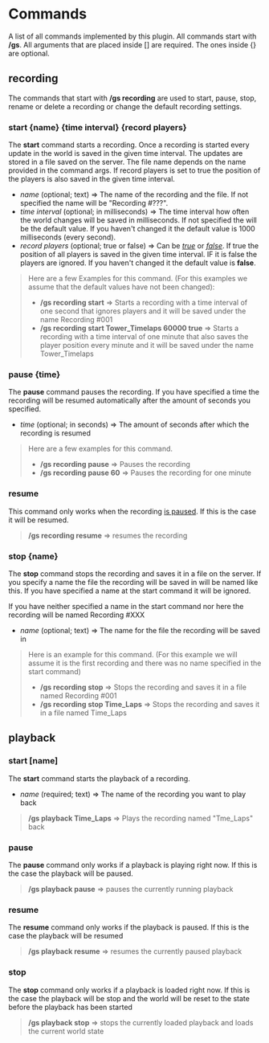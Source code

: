 # Commands

A list of all commands implemented by this plugin. All commands start with **/gs**. All arguments that are placed inside [] are required. The ones inside {} are optional.

## recording

The commands that start with **/gs recording** are used to start, pause, stop, rename or delete a recording or change the default recording settings.

### start {name} {time interval} {record players}

The **start** command starts a recording. Once a recording is started every update in the world is saved in the given time interval. The updates are stored in a file saved on the server. The file name depends on the name provided in the command args. If record players is set to true the position of the players is also saved in the given time interval. 

- *name* (optional; text) => The name of the recording and the file. If not specified the name will be "Recording #???".
- *time interval* (optional; in milliseconds) => The time interval how often the world changes will be saved in milliseconds. If not specified the will be the default value. If you haven't changed it the default value is 1000 milliseconds (every second).
- *record players* (optional; true or false) => Can be *<u>true</u>* or *<u>false</u>*. If true the position of all players is saved in the given time interval. IF it is false the players are ignored. If you haven't changed it the default value is **false**.

> Here are a few Examples for this command. (For this examples we assume that the default values have not been changed):
>
> - **/gs recording start** => Starts a recording with a time interval of one second that ignores players and it will be saved under the name Recording #001
> - **/gs recording start Tower_Timelaps 60000 true** => Starts a recording with a time interval of one minute that also saves the player position every minute and it will be saved under the name Tower_Timelaps

### pause {time}

The **pause** command pauses the recording. If you have specified a time the recording will be resumed automatically after the amount of seconds you specified. 

- *time* (optional; in seconds) => The amount of seconds after which the recording is resumed

> Here are a few examples for this command.
>
> - **/gs recording pause** => Pauses the recording
> - **/gs recording pause 60** => Pauses the recording for one minute

### resume

This command only works when the recording <u>is paused</u>. If this is the case it will be resumed. 

> **/gs recording resume** => resumes the recording 

### stop {name}

The **stop** command stops the recording and saves it in a file on the server. If you specify a name the file the recording will be saved in will be named like this. If you have specified a name at the start command it will be ignored.

If you have neither specified a name in the start command nor here the recording will be named Recording #XXX

- *name* (optional; text) => The name for the file the recording will be saved in

> Here is an example for this command. (For this example we will assume it is the first recording and there was no name specified in the start command)
>
> - **/gs recording stop** => Stops the recording and saves it in a file named Recording #001
> - **/gs recording stop Time_Laps** => Stops the recording and saves it in a file named Time_Laps

## playback

### start [name]

The **start** command starts the playback of a recording.

- *name* (required; text) => The name of the recording you want to play back

> **/gs playback Time_Laps** => Plays the recording named "Tme_Laps" back

### pause

The **pause** command only works if  a playback is playing right now. If this is the case the playback will be paused.

> **/gs playback pause** => pauses the currently running playback

### resume

The **resume** command only works if the playback is paused. If this is the case the playback will be resumed

> **/gs playback resume** => resumes the currently paused playback

### stop

The **stop** command only works if a playback is loaded right now. If this is the case the playback will be stop and the world will be reset to the state before the playback has been started

> **/gs playback stop** => stops the currently loaded playback and loads the current world state

